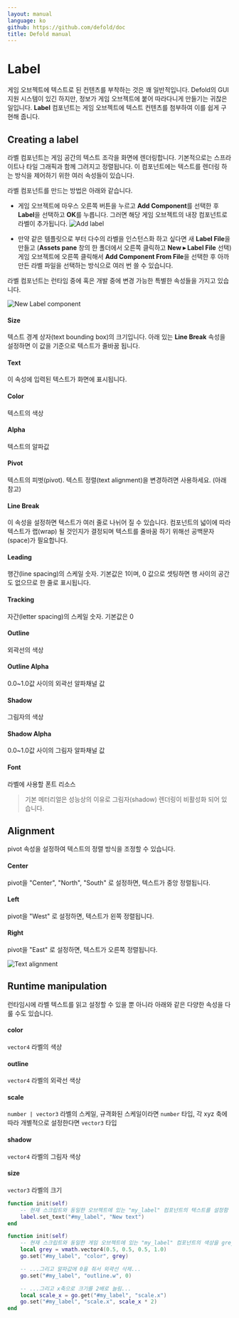 ```yaml
---
layout: manual
language: ko
github: https://github.com/defold/doc
title: Defold manual
---
```


# Label
게임 오브젝트에 텍스트로 된 컨텐츠를 부착하는 것은 꽤 일반적입니다.  Defold의 GUI 지원 시스템이 있긴 하지만, 정보가 게임 오브젝트에 붙어 따라다니게 만들기는 귀찮은 일입니다. **Label** 컴포넌트는 게임 오브젝트에 텍스트 컨텐츠를 첨부하여 이를 쉽게 구현해 줍니다.

## Creating a label
라벨 컴포넌트는 게임 공간의 텍스트 조각을 화면에 렌더링합니다. 기본적으로는 스프라이트나 타일 그래픽과 함께 그려지고 정렬됩니다. 이 컴포넌트에는 텍스트를 렌더링 하는 방식을 제어하기 위한 여러 속성들이 있습니다.

라벨 컴포넌트를 만드는 방법은 아래와 같습니다.

* 게임 오브젝트에 마우스 오른쪽 버튼을 누르고 **Add Component**를 선택한 후 **Label**을 선택하고 **OK**를 누릅니다. 그러면 해당 게임 오브젝트의 내장 컴포넌트로 라벨이 추가됩니다.
![Add label](../images/label/add_label.png)

* 만약 같은 템플릿으로 부터 다수의 라벨을 인스턴스화 하고 싶다면 새 **Label File**을 만들고 (**Assets pane** 창의 한 폴더에서 오른쪽 클릭하고 **New ▸ Label File** 선택) 게임 오브젝트에 오른쪽 클릭해서 **Add Component From File**을 선택한 후 아까 만든 라벨 파일을 선택하는 방식으로 여러 번 쓸 수 있습니다.

라벨 컴포넌트는 런타임 중에 혹은 개발 중에 변경 가능한 특별한 속성들을 가지고 있습니다.

![New Label component](../images/label/label_component.png)

#### Size
텍스트 경계 상자(text bounding box)의 크기입니다. 아래 있는 **Line Break** 속성을 설정하면 이 값을 기준으로 텍스트가 줄바꿈 됩니다.
#### Text
이 속성에 입력된 텍스트가 화면에 표시됩니다.
#### Color
텍스트의 색상
#### Alpha
텍스트의 알파값
#### Pivot
텍스트의 피벗(pivot). 텍스트 정렬(text alignment)을 변경하려면 사용하세요. (아래 참고)
#### Line Break
이 속성을 설정하면 텍스트가 여러 줄로 나뉘어 질 수 있습니다. 컴포넌트의 넓이에 따라 텍스트가 랩(wrap) 될 것인지가 결정되며 텍스트를 줄바꿈 하기 위해선 공백문자(space)가 필요합니다.
#### Leading
행간(line spacing)의 스케일 숫자. 기본값은 1이며, 0 값으로 셋팅하면 행 사이의 공간도 없으므로 한 줄로 표시됩니다.
#### Tracking
자간(letter spacing)의 스케일 숫자. 기본값은 0
#### Outline
외곽선의 색상
#### Outline Alpha
0.0~1.0값 사이의 외곽선 알파채널 값
#### Shadow
그림자의 색상
#### Shadow Alpha
0.0~1.0값 사이의 그림자 알파채널 값
#### Font
라벨에 사용할 폰트 리소스

> 기본 메터리얼은 성능상의 이유로 그림자(shadow) 렌더링이 비활성화 되어 있습니다.

## Alignment
pivot 속성을 설정하여 텍스트의 정렬 방식을 조정할 수 있습니다.

#### Center
pivot을 "Center", "North", "South" 로 설정하면, 텍스트가 중앙 정렬됩니다.
#### Left
pivot을 "West" 로 설정하면, 텍스트가 왼쪽 정렬됩니다.
#### Right
pivot을 "East" 로 설정하면, 텍스트가 오른쪽 정렬됩니다.

![Text alignment](../images/label/align.png)

## Runtime manipulation
런타임시에 라벨 텍스트를 읽고 설정할 수 있을 뿐 아니라 아래와 같은 다양한 속성을 다룰 수도 있습니다.

#### color
``vector4`` 라벨의 색상
#### outline
``vector4`` 라벨의 외곽선 색상
#### scale
``number | vector3`` 라벨의 스케일, 규격화된 스케일이라면 ``number`` 타입, 각 xyz 축에 따라 개별적으로 설정한다면 ``vector3`` 타입
#### shadow
``vector4`` 라벨의 그림자 색상
#### size
``vector3`` 라벨의 크기

```lua
function init(self)
    -- 현재 스크립트와 동일한 오브젝트에 있는 "my_label" 컴포넌트의 텍스트를 설정함
    label.set_text("#my_label", "New text")
end
```

```lua
function init(self)
    -- 현재 스크립트와 동일한 게임 오브젝트에 있는 "my_label" 컴포넌트의 색상을 grey로 설정함...
    local grey = vmath.vector4(0.5, 0.5, 0.5, 1.0)
    go.set("#my_label", "color", grey)

    -- ...그리고 알파값에 0을 줘서 외곽선 삭제...
    go.set("#my_label", "outline.w", 0)

    -- ...그리고 x축으로 크기를 2배로 늘림...
    local scale_x = go.get("#my_label", "scale.x")
    go.set("#my_label", "scale.x", scale_x * 2)
end
```
